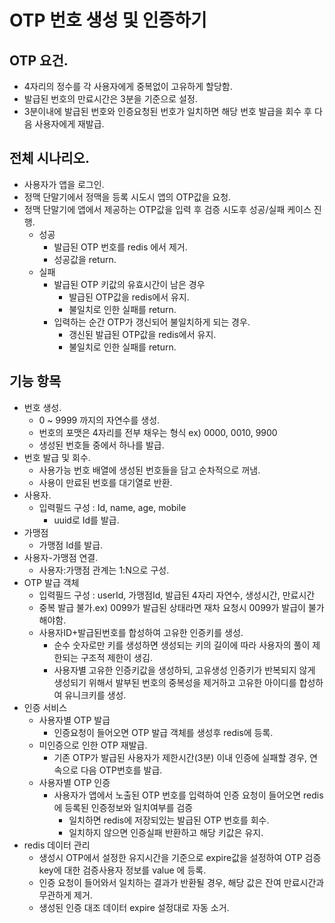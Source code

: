 # OTP 번호 생성 및 인증하기
## OTP 요건.
* 4자리의 정수를 각 사용자에게 중복없이 고유하게 할당함.
* 발급된 번호의 만료시간은 3분을 기준으로 설정.
* 3분이내에 발급된 번호와 인증요청된 번호가 일치하면 해당 번호 발급을 회수 후 다음 사용자에게 재발급.

## 전체 시나리오.
* 사용자가 앱을 로그인.
* 정맥 단말기에서 정맥을 등록 시도시 앱의 OTP값을 요청.
* 정맥 단말기에 앱에서 제공하는 OTP값을 입력 후 검증 시도후 성공/실패 케이스 진행.
  * 성공
    * 발급된 OTP 번호를 redis 에서 제거.
    * 성공값을 return.
  * 실패 
    * 발급된 OTP 키값의 유효시간이 남은 경우
      * 발급된 OTP값을 redis에서 유지.
      * 불일치로 인한 실패를 return.
    * 입력하는 순간 OTP가 갱신되어 불일치하게 되는 경우.
      * 갱신된 발급된 OTP값을 redis에서 유지.
      * 불일치로 인한 실패를 return.
## 기능 항목
* 번호 생성.
  * 0 ~ 9999 까지의 자연수를 생성.
  * 번호의 포맷은 4자리를 전부 채우는 형식 ex) 0000, 0010, 9900
  * 생성된 번호들 중에서 하나를 발급.
* 번호 발급 및 회수.
  * 사용가능 번호 배열에 생성된 번호들을 담고 순차적으로 꺼냄.
  * 사용이 만료된 번호를 대기열로 반환.
* 사용자.
  * 입력필드 구성 : Id, name, age, mobile
    * uuid로 Id를 발급.
* 가맹점
  * 가맹점 Id를 발급.
* 사용자-가맹점 연결.
  * 사용자:가맹점 관계는 1:N으로 구성.
* OTP 발급 객체
  * 입력필드 구성 : userId, 가맹점Id, 발급된 4자리 자연수, 생성시간, 만료시간
  * 중복 발급 불가.ex) 0099가 발급된 상태라면 재차 요청시 0099가 발급이 불가해야함.
  * 사용자ID+발급된번호를 합성하여 고유한 인증키를 생성.
    * 순수 숫자로만 키를 생성하면 생성되는 키의 길이에 따라 사용자의 풀이 제한되는 구조적 제한이 생김.
    * 사용자별 고유한 인증키값을 생성하되, 고유생성 인증키가 반복되지 않게 생성되기 위해서 발부된 번호의 중복성을 제거하고 고유한 아이디를 합성하여 유니크키를 생성.
* 인증 서비스
  * 사용자별 OTP 발급
    * 인증요청이 들어오면 OTP 발급 객체를 생성후 redis에 등록.
  * 미인증으로 인한 OTP 재발급.
    * 기존 OTP가 발급된 사용자가 제한시간(3분) 이내 인증에 실패할 경우, 연속으로 다음 OTP번호를 발급.
  * 사용자별 OTP 인증
    * 사용자가 앱에서 노출된 OTP 번호를 입력하여 인증 요청이 들어오면 redis에 등록된 인증정보와 일치여부를 검증
      * 일치하면 redis에 저장되있는 발급된 OTP 번호를 회수.
      * 일치하지 않으면 인증실패 반환하고 해당 키값은 유지.
* redis 데이터 관리
  * 생성시 OTP에서 설정한 유지시간을 기준으로 expire값을 설정하여 OTP 검증 key에 대한 검증사용자 정보를 value 에 등록.
  * 인증 요청이 들어와서 일치하는 결과가 반환될 경우, 해당 값은 잔여 만료시간과 무관하게 제거.
  * 생성된 인증 대조 데이터 expire 설정대로 자동 소거.